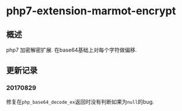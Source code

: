# php7-extension-marmot-encrypt

## 概述

php7 加密解密扩展. 在base64基础上对每个字符做偏移.

## 更新记录

### 20170829

修复在`php_base64_decode_ex`返回时没有判断如果为`null`的bug.